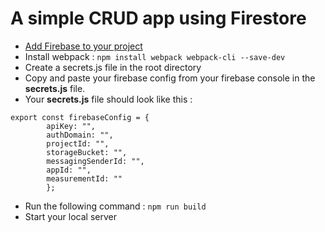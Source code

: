 # A simple CRUD app using Firestore
- [Add Firebase to your project](https://firebase.google.com/docs/web/setup "Add firebase to your project")
- Install webpack : 
`npm install webpack webpack-cli --save-dev`
- Create a secrets.js file in the root directory
- Copy and paste your firebase config from your firebase console in the **secrets.js** file.
- Your **secrets.js** file should look like this :
```
export const firebaseConfig = {
        apiKey: "",
        authDomain: "",
        projectId: "",
        storageBucket: "",
        messagingSenderId: "",
        appId: "",
        measurementId: ""
        };
```
- Run the following command :
`npm run build`
- Start your local server
